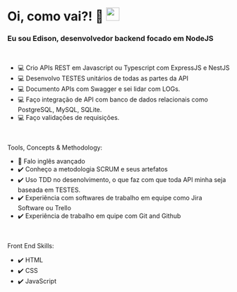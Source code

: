 <!--
<p align="left"> <img src="https://komarev.com/ghpvc/?username=maykbrito&color=yellow" alt="Profile views" /> </p>

<img align="right" height="590em" src="https://raw.githubusercontent.com/gist/EdisonMatos/b80693fe9310ac557ab672bbc85088b0/raw/d479525203d467e5d2d43a41cf54daf3694a1ba9/githubcard.svg"/>
-->

<h1 align="left">Oi, como vai?! 👋 <img src="https://raw.githubusercontent.com/kaueMarques/kaueMarques/master/hi.gif" height="30px" width="30px"></h1>
<h3 align="left">Eu sou Edison, desenvolvedor backend focado em NodeJS</h3>
<br>

- 💻 Crio APIs REST em Javascript ou Typescript com ExpressJS e NestJS
- 💻 Desenvolvo TESTES unitários de todas as partes da API
- 💻 Documento APIs com Swagger e sei lidar com LOGs.
- 💻 Faço integração de API com banco de dados relacionais como PostgreSQL, MySQL, SQLite.
- 💻 Faço validações de requisições.

<br>

Tools, Concepts & Methodology:

- 💬 Falo inglês avançado
- ✔️ Conheço a metodologia SCRUM e seus artefatos
- ✔️ Uso TDD no desenolvimento, o que faz com que toda API minha seja baseada em TESTES.
- ✔️ Experiência com softwares de trabalho em equipe como Jira Software ou Trello
- ✔️ Experiência de trabalho em quipe com Git and Github

<br>

Front End Skills:
- ✔️ HTML
- ✔️ CSS
- ✔️ JavaScript
